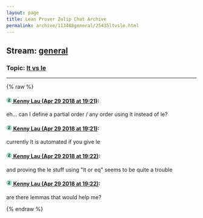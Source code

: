 ```yaml
---
layout: page
title: Lean Prover Zulip Chat Archive 
permalink: archive/113488general/25435ltvsle.html
---
```


## Stream: [general](index.html)
### Topic: [lt vs le](25435ltvsle.html)

---


{% raw %}
#### [![Click to go to Zulip](../../assets/img/zulip2.png) Kenny Lau (Apr 29 2018 at 19:21)](https://leanprover.zulipchat.com/#narrow/stream/113488-general/topic/lt%20vs%20le/near/125861139):
eh... can I define a partial order / any order using lt instead of le?

#### [![Click to go to Zulip](../../assets/img/zulip2.png) Kenny Lau (Apr 29 2018 at 19:21)](https://leanprover.zulipchat.com/#narrow/stream/113488-general/topic/lt%20vs%20le/near/125861140):
currently lt is automated if you give le

#### [![Click to go to Zulip](../../assets/img/zulip2.png) Kenny Lau (Apr 29 2018 at 19:22)](https://leanprover.zulipchat.com/#narrow/stream/113488-general/topic/lt%20vs%20le/near/125861141):
and proving the le stuff using "lt or eq" seems to be quite a trouble

#### [![Click to go to Zulip](../../assets/img/zulip2.png) Kenny Lau (Apr 29 2018 at 19:22)](https://leanprover.zulipchat.com/#narrow/stream/113488-general/topic/lt%20vs%20le/near/125861178):
are there lemmas that would help me?


{% endraw %}
